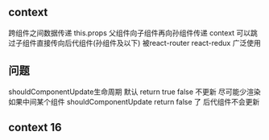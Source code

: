 ## context 
跨组件之间数据传递
this.props 父组件向子组件再向孙组件传递
context 可以跳过子组件直接传向后代组件(孙组件及以下)
被react-router  react-redux 广泛使用
## 问题
shouldComponentUpdate生命周期  默认 return true
false 不更新 
尽可能少渲染 
如果中间某个组件 shouldComponentUpdate  return false 了  后代组件不会更新

## context 16
